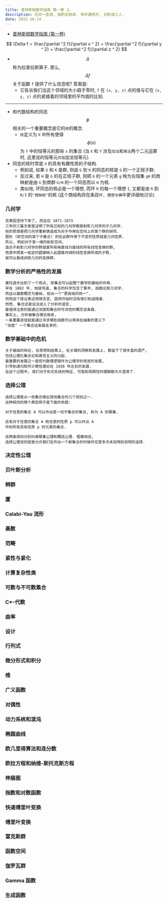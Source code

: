 ```yaml
---
title: 普林斯顿数学指南 第一卷 上
description: 花间一壶酒, 独酌无相亲. 举杯邀明月, 对影成三人.
date: 2022-10-14
---
```


- [普林斯顿数学指南 (第一卷)](https://book.douban.com/subject/25817381/)

$$
\Delta f =
\frac{\partial ^2 f}{\partial x ^ 2} +
\frac{\partial ^2 f}{\partial y ^ 2} +
\frac{\partial ^2 f}{\partial z ^ 2}
$$

- $$ \Delta $$
  称为拉普拉斯算子. 那么,
  $$ \Delta f $$
  关于函数 `f` 提供了什么信息呢? 答案是:
  - 它告诉我们当这个邻域的大小趋于零时, `f` 在
    `(x, y, z)` 点的值与它在
    `(x, y, z)` 点的紧接着的邻域里的平均值的比较.


---

- 和代数结构的同态
  $$ \phi $$
  相关的一个重要概念是它的`核`的概念.
  - `核`定义为 `X` 中所有使得
    $$ \phi (x) $$
    为 `Y` 中的恒等元的那些 `x` 的集合
    (当 `X` 和 `Y` 涉及`加法`和`乘法`两个二元运算时,
    这里说的恒等元`仅指`加法恒等元).
- 同态的核时常是 `X` 的具有有趣性质的子结构.
  - 例如说, 如果 `G` 和 `K` 是群, 则由 `G` 到 `K`
    的同态的核是 `G` 的一个正规子群;
  - 反过来, 若 `H` 是 `G` 的在正规子群, 则把 `G` 的一个元素 `g`
    映为左陪集 `gH` 的商映射是由 `G` 到商群
    `G/H` 的一个同态而以 `H` 为核.
  - 类似地, 环同态的核必是一个理想, 而环 `R` 的每一个理想 `I`,
    又都是由 `R` 到 `R/I` 的`"商映射"`的核
    (这个商结构将在条目`环, 理想与模`中更详细地讨论).

### 几何学

```
克莱因坚持下来了, 而且在 1871-1873
三年的三篇文章里证明了所有已知的几何学都是射影几何学的子几何学.
他的思想是把几何学重新铸造成为对于作用在空间上的某个群的研究.
图形 (即空间的某个子集合) 的在此群作用下不变的性质就是几何性质.
所以, 例如对于某一维的射影空间,
适合于射影几何学的群就是所有映直线为直线的所有线性变换的群,
而其中把某一给定的圆锥映入此圆锥内域的线性变换所成的子群,
就可以看成非欧几何的变换群.
```

### 数学分析的严格性的发展

```
康托逐步达到了一个观点, 即集合可以起整个数学的基础的作用.
早在 1882 年, 他就写道, 集合的科学包含了算术, 函数论和几何学,
而且以基数概念为基础, 给出一个"更高级的统一".
然而这个提议表述得很含混, 因而开始时没有吸引到追随者.
然而, 集合还是设法进入了分析的语言,
最值得注意的是通过测度和集合的可测性的概念这条路.
事实上, 分析被集合理论吸收,
一条重要途径就是通过寻求哪些函数可以用来在抽象的意义下
"测度" 一个集合这条路走来的.
```

### 数学基础中的危机

```
关于基础的辩论, 在思想和结果上, 在关键的洞察和发展上, 都留下了很丰富的遗产,
包括公理化集合论和直觉主义的兴起.
最重要的发展之一是现代数理逻辑作为公理学的改进的发展,
引导到递归和可计算性理论在 1936 年左右的发展.
在这个过程中, 我们对于形式系统的特征, 可能和局限性的理解都大大澄清了.
```

### 选择公理

```
选择公理是从一些集合做出其他集合的几个规则之一.
这种规则的两个典型例子是下面的命题:

对于任意的集合 A 可以作出其一切子集合的集合, 称为 A 的幂集.

还有对于任意的集合 A 和任意的性质 p 可以作出 A
中的所有具有性质 p 的元素的集合.

这两条规则分别叫做幂集公理和概括公理. 粗略地说,
选择公理说的就是允许我们在作出一个新集合的时候作任意多次未加特别说明的选择.
```

### 决定性公理

### 贝叶斯分析

### 辫群

### 厦

### Calabi-Yau 流形

### 基数

### 范畴

### 紧性与紧化

### 计算复杂性类

### 可数与不可数集合

### C*-代数

### 曲率

### 设计

### 行列式

### 微分形式和积分

### 维

### 广义函数

### 对偶性

### 动力系统和混沌

### 椭圆曲线

### 欧几里得算法和连分数

### 欧拉方程和纳维-斯托克斯方程

### 伸展图

### 指数和对数函数

### 快速傅里叶变换

### 傅里叶变换

### 富克斯群

### 函数空间

### 伽罗瓦群

### Gamma 函数

### 生成函数
